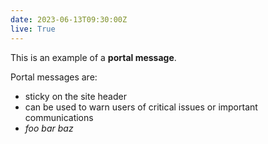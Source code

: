 ```yaml
---
date: 2023-06-13T09:30:00Z
live: True
---
```

 
This is an example of a **portal message**.<br>

Portal messages are:

- sticky on the site header
- can be used to warn users of critical issues or important communications
- _foo bar baz_
